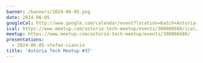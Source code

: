 ```yaml
---
banner: /banners/2024-06-05.png
date: 2024-06-05
googleCal: http://www.google.com/calendar/event?location=Katch+Astoria+-+31-19+Newtown+Ave+-+Queens%2C+NY%2C+us&action=TEMPLATE&sprop=name%3AAstoria+Tech+Meetup&sprop=website%3Ahttps%3A%2F%2Fwww.meetup.com%2Fastoria-tech-meetup%2Fevents%2F300806680&details=For+full+details%2C+including+the+address%2C+and+to+RSVP+see%3A+https%3A%2F%2Fwww.meetup.com%2Fastoria-tech-meetup%2Fevents%2F300806680%0A%0A&text=Astoria+Tech+Meetup+%2337&dates=20240605T230000Z%2F20240606T020000Z
ical: https://www.meetup.com/astoria-tech-meetup/events/300806680/ical/Astoria+Tech+Meetup+%252337.ics
meetup: https://www.meetup.com/astoria-tech-meetup/events/300806680/
presentations:
  - 2024-06-05-stefan-ciancio
title: 'Astoria Tech Meetup #37'
---
```

